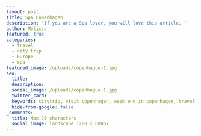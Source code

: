 ```yaml
---
layout: post
title: Spa Copenhagen
description: 'If you are a Spa lover, you will love this article. '
author: Mélissa
featured: true
categories:
  - travel
  - city trip
  - Europe
  - spa
featured_image: /uploads/copenhague-1.jpg
seo:
  title:
  description:
  social_image: /uploads/copenhague-1.jpg
  twitter_card:
  keywords: citytrip, visit copenhagen, week end in copenhagen, travel blog
  hide-from-google: false
_comments:
  title: Max 70 characters
  social_image: landscape 1200 x 600px
---
```

